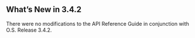 
## What’s New in 3.4.2

There were no modifications to the API Reference Guide in conjunction with O.S. Release 3.4.2.
